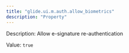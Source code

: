 ```yaml
---
title: "glide.ui.m.auth.allow_biometrics"
description: "Property"
---
```


Description: Allow e-signature re-authentication

Value: `true`